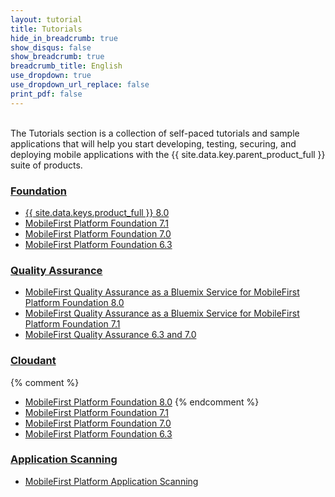 ```yaml
---
layout: tutorial
title: Tutorials
hide_in_breadcrumb: true
show_disqus: false
show_breadcrumb: true
breadcrumb_title: English
use_dropdown: true
use_dropdown_url_replace: false
print_pdf: false
---
```

<!-- NLS_CHARSET=UTF-8 -->
<br>
The Tutorials section is a collection of self-paced tutorials and sample applications that will help you start developing, testing, securing, and deploying mobile applications with the {{ site.data.key.parent_product_full }} suite of products.

### [Foundation]({{site.baseurl}}/tutorials/en/foundation/)
* [{{ site.data.keys.product_full }} 8.0]({{site.baseurl}}/tutorials/en/foundation/8.0/all-tutorials/)
* [MobileFirst Platform Foundation 7.1]({{site.baseurl}}/tutorials/en/foundation/7.1/all-tutorials/)
* [MobileFirst Platform Foundation 7.0]({{site.baseurl}}/tutorials/en/foundation/7.0/all-tutorials/)
* [MobileFirst Platform Foundation 6.3]({{site.baseurl}}/tutorials/en/foundation/6.3/all-tutorials/)

### [Quality Assurance]({{site.baseurl}}/tutorials/en/quality-assurance/)
* [MobileFirst Quality Assurance as a Bluemix Service for MobileFirst Platform Foundation 8.0]({{site.baseurl}}/tutorials/en/quality-assurance/8.0/)
* [MobileFirst Quality Assurance as a Bluemix Service for MobileFirst Platform Foundation 7.1]({{site.baseurl}}/tutorials/en/quality-assurance/7.1/overview/)
* [MobileFirst Quality Assurance 6.3 and 7.0](https://www-01.ibm.com/support/knowledgecenter/SSFRDS_6.3.0/com.ibm.mqa.uau.doc/mqa630_welcome.html)

### [Cloudant]({{site.baseurl}}/tutorials/en/cloudant/)
{% comment %}
* [MobileFirst Platform Foundation 8.0]({{site.baseurl}}/tutorials/en/foundation/8.0/using-the-mfpf-sdk/working-with-cloudant-nosql-db-api/)
{% endcomment %}
* [MobileFirst Platform Foundation 7.1]({{site.baseurl}}/tutorials/en/foundation/7.1/data/working-with-cloudant-nosql-db-api/)
* [MobileFirst Platform Foundation 7.0]({{site.baseurl}}/tutorials/en/foundation/7.0/data/cloudant-nosql-db-api/)
* [MobileFirst Platform Foundation 6.3]({{site.baseurl}}/tutorials/en/product-integration/6.3/cloudant/)

### [Application Scanning]({{site.baseurl}}/tutorials/en/application-scanning/)
* [MobileFirst Platform Application Scanning]({{site.baseurl}}/tutorials/en/application-scanning/)
